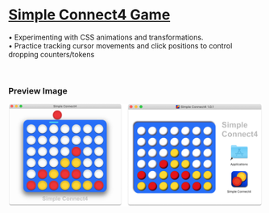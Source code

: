 # [Simple Connect4 Game](https://michaeltr7.github.io/HTML-Piano/)

• Experimenting with CSS animations and transformations. <br/>
• Practice tracking cursor movements and click positions to control dropping counters/tokens

<br/>

<h3>Preview Image</h3>

[<img src="Preview Image.png" width = "1000">](https://michaeltr7.github.io/HTML-Piano/)


